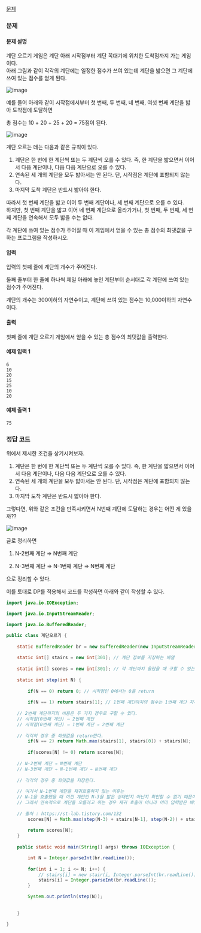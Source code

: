 [문제](https://www.acmicpc.net/problem/2579)

### 문제 

#### 문제 설명 

계단 오르기 게임은 계단 아래 시작점부터 계단 꼭대기에 위치한 도착점까지 가는 게임이다.  
아래 그림과 같이 각각의 계단에는 일정한 점수가 쓰여 있는데 계단을 밟으면 그 계단에 쓰여 있는 점수를 얻게 된다.

![image](https://user-images.githubusercontent.com/64796257/154639012-a0db53e3-b103-4622-a977-c14cc33bc2ff.png)

예를 들어 아래와 같이 시작점에서부터 첫 번째, 두 번째, 네 번째, 여섯 번째 계단을 밟아 도착점에 도달하면  

총 점수는 10 + 20 + 25 + 20 = 75점이 된다.

![image](https://user-images.githubusercontent.com/64796257/154639089-91e92a11-1607-492f-a582-399f0032d12b.png)

계단 오르는 데는 다음과 같은 규칙이 있다.

1) 계단은 한 번에 한 계단씩 또는 두 계단씩 오를 수 있다. 즉, 한 계단을 밟으면서 이어서 다음 계단이나, 다음 다음 계단으로 오를 수 있다.
2) 연속된 세 개의 계단을 모두 밟아서는 안 된다. 단, 시작점은 계단에 포함되지 않는다.
3) 마지막 도착 계단은 반드시 밟아야 한다.

따라서 첫 번째 계단을 밟고 이어 두 번째 계단이나, 세 번째 계단으로 오를 수 있다.  
하지만, 첫 번째 계단을 밟고 이어 네 번째 계단으로 올라가거나, 첫 번째, 두 번째, 세 번째 계단을 연속해서 모두 밟을 수는 없다.

각 계단에 쓰여 있는 점수가 주어질 때 이 게임에서 얻을 수 있는 총 점수의 최댓값을 구하는 프로그램을 작성하시오.

#### 입력 

입력의 첫째 줄에 계단의 개수가 주어진다.

둘째 줄부터 한 줄에 하나씩 제일 아래에 놓인 계단부터 순서대로 각 계단에 쓰여 있는 점수가 주어진다.  

계단의 개수는 300이하의 자연수이고, 계단에 쓰여 있는 점수는 10,000이하의 자연수이다.

#### 출력 

첫째 줄에 계단 오르기 게임에서 얻을 수 있는 총 점수의 최댓값을 출력한다.

#### 예제 입력 1 

``` 
6
10
20
15
25
10
20
```

#### 예제 출력 1 

```
75
```


### 정답 코드 

위에서 제시한 조건을 상기시켜보자. 

1) 계단은 한 번에 한 계단씩 또는 두 계단씩 오를 수 있다. 즉, 한 계단을 밟으면서 이어서 다음 계단이나, 다음 다음 계단으로 오를 수 있다.
2) 연속된 세 개의 계단을 모두 밟아서는 안 된다. 단, 시작점은 계단에 포함되지 않는다.
3) 마지막 도착 계단은 반드시 밟아야 한다.

그렇다면, 위와 같은 조건을 만족시키면서 N번째 계단에 도달하는 경우는 어떤 게 있을까?? 

![image](https://user-images.githubusercontent.com/64796257/154640271-974083d3-8904-47ba-b059-b83c69782dfc.png)

글로 정리하면 

1) N-2번째 계단 ⇒ N번째 계단

2) N-3번째 계단 ⇒ N-1번째 계단 ⇒ N번째 계단 

으로 정리할 수 있다. 

이를 토대로 DP를 적용해서 코드를 작성하면 아래와 같이 작성할 수 있다. 

``` java
import java.io.IOException;

import java.io.InputStreamReader;

import java.io.BufferedReader;

public class 계단오르기 {
	
	static BufferedReader br = new BufferedReader(new InputStreamReader(System.in));
	
	static int[] stairs = new int[301]; // 계단 정보를 저장하는 배열
	
	static int[] scores = new int[301]; // 각 계단까지 올랐을 때 구할 수 있는 최대 점수 배열
	
	static int step(int N) {
		
		if(N == 0) return 0; // 시작점인 0에서는 0을 return
		
		if(N == 1) return stairs[1]; // 1번째 계단까지의 점수는 1번째 계단 자체의 값이다.
		
    // 2번째 계단까지의 비용은 두 가지 경우로 구할 수 있다.
    // 시작점(0번째 계단) ⇒ 2번째 계단
    // 시작점(0번째 계단) ⇒ 1번째 계단 ⇒ 2번째 계단 
    
    // 각각의 경우 중 최댓값을 return한다.
		if(N == 2) return Math.max(stairs[1], stairs[0]) + stairs[N];
		
		if(scores[N] != 0) return scores[N];
		
    // N-2번째 계단 ⇒ N번째 계단
    // N-3번째 계단 ⇒ N-1번째 계단 ⇒ N번째 계단 
    
    // 각각의 경우 중 최댓값을 저장한다.
    
    // 여기서 N-1번째 계단을 재귀호출하지 않는 이유는
    // N-1을 호출했을 때 이전 계단인 N-3을 밟은 상태인지 아닌지 확인할 수 없기 때문이다.
    // 그래서 연속적으로 계단을 오를려고 하는 경우 재귀 호출이 아니라 이미 입력받은 배열의 값을 더해줘야 한다.
    
    // 출처 : https://st-lab.tistory.com/132
		scores[N] = Math.max(step(N-3) + stairs[N-1], step(N-2)) + stairs[N];
		 
		return scores[N];
	}
	
	public static void main(String[] args) throws IOException {

		int N = Integer.parseInt(br.readLine());
		
		for(int i = 1; i <= N; i++) {
			// stairs[i] = new stair(i, Integer.parseInt(br.readLine()));
			stairs[i] = Integer.parseInt(br.readLine());
		}

		System.out.println(step(N));
		
		
	}

}

```





















